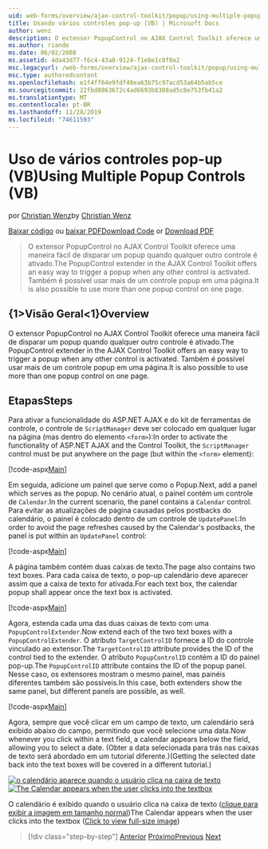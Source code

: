 ```yaml
---
uid: web-forms/overview/ajax-control-toolkit/popup/using-multiple-popup-controls-vb
title: Usando vários controles pop-up (VB) | Microsoft Docs
author: wenz
description: O extensor PopupControl no AJAX Control Toolkit oferece uma maneira fácil de disparar um popup quando qualquer outro controle é ativado. Também é possível usar m...
ms.author: riande
ms.date: 06/02/2008
ms.assetid: 4da43d77-f6c4-43a8-9124-f1e8e1c8f0a2
msc.legacyurl: /web-forms/overview/ajax-control-toolkit/popup/using-multiple-popup-controls-vb
msc.type: authoredcontent
ms.openlocfilehash: e1f4ff64e9fdf48ea63b75c97acd53a64b5ab5ce
ms.sourcegitcommit: 22fbd8863672c4ad6693b8388ad5c8e753fb41a2
ms.translationtype: MT
ms.contentlocale: pt-BR
ms.lasthandoff: 11/28/2019
ms.locfileid: "74611593"
---
```

# <a name="using-multiple-popup-controls-vb"></a><span data-ttu-id="fc10c-104">Uso de vários controles pop-up (VB)</span><span class="sxs-lookup"><span data-stu-id="fc10c-104">Using Multiple Popup Controls (VB)</span></span>

<span data-ttu-id="fc10c-105">por [Christian Wenz](https://github.com/wenz)</span><span class="sxs-lookup"><span data-stu-id="fc10c-105">by [Christian Wenz](https://github.com/wenz)</span></span>

<span data-ttu-id="fc10c-106">[Baixar código](https://download.microsoft.com/download/9/3/f/93f8daea-bebd-4821-833b-95205389c7d0/PopupControl1.vb.zip) ou [baixar PDF](https://download.microsoft.com/download/2/d/c/2dc10e34-6983-41d4-9c08-f78f5387d32b/popupcontrol1VB.pdf)</span><span class="sxs-lookup"><span data-stu-id="fc10c-106">[Download Code](https://download.microsoft.com/download/9/3/f/93f8daea-bebd-4821-833b-95205389c7d0/PopupControl1.vb.zip) or [Download PDF](https://download.microsoft.com/download/2/d/c/2dc10e34-6983-41d4-9c08-f78f5387d32b/popupcontrol1VB.pdf)</span></span>

> <span data-ttu-id="fc10c-107">O extensor PopupControl no AJAX Control Toolkit oferece uma maneira fácil de disparar um popup quando qualquer outro controle é ativado.</span><span class="sxs-lookup"><span data-stu-id="fc10c-107">The PopupControl extender in the AJAX Control Toolkit offers an easy way to trigger a popup when any other control is activated.</span></span> <span data-ttu-id="fc10c-108">Também é possível usar mais de um controle popup em uma página.</span><span class="sxs-lookup"><span data-stu-id="fc10c-108">It is also possible to use more than one popup control on one page.</span></span>

## <a name="overview"></a><span data-ttu-id="fc10c-109">{1&gt;Visão Geral&lt;1}</span><span class="sxs-lookup"><span data-stu-id="fc10c-109">Overview</span></span>

<span data-ttu-id="fc10c-110">O extensor PopupControl no AJAX Control Toolkit oferece uma maneira fácil de disparar um popup quando qualquer outro controle é ativado.</span><span class="sxs-lookup"><span data-stu-id="fc10c-110">The PopupControl extender in the AJAX Control Toolkit offers an easy way to trigger a popup when any other control is activated.</span></span> <span data-ttu-id="fc10c-111">Também é possível usar mais de um controle popup em uma página.</span><span class="sxs-lookup"><span data-stu-id="fc10c-111">It is also possible to use more than one popup control on one page.</span></span>

## <a name="steps"></a><span data-ttu-id="fc10c-112">Etapas</span><span class="sxs-lookup"><span data-stu-id="fc10c-112">Steps</span></span>

<span data-ttu-id="fc10c-113">Para ativar a funcionalidade do ASP.NET AJAX e do kit de ferramentas de controle, o controle de `ScriptManager` deve ser colocado em qualquer lugar na página (mas dentro do elemento `<form>`):</span><span class="sxs-lookup"><span data-stu-id="fc10c-113">In order to activate the functionality of ASP.NET AJAX and the Control Toolkit, the `ScriptManager` control must be put anywhere on the page (but within the `<form>` element):</span></span>

[!code-aspx[Main](using-multiple-popup-controls-vb/samples/sample1.aspx)]

<span data-ttu-id="fc10c-114">Em seguida, adicione um painel que serve como o Popup.</span><span class="sxs-lookup"><span data-stu-id="fc10c-114">Next, add a panel which serves as the popup.</span></span> <span data-ttu-id="fc10c-115">No cenário atual, o painel contém um controle de `Calendar`.</span><span class="sxs-lookup"><span data-stu-id="fc10c-115">In the current scenario, the panel contains a `Calendar` control.</span></span> <span data-ttu-id="fc10c-116">Para evitar as atualizações de página causadas pelos postbacks do calendário, o painel é colocado dentro de um controle de `UpdatePanel`:</span><span class="sxs-lookup"><span data-stu-id="fc10c-116">In order to avoid the page refreshes caused by the Calendar's postbacks, the panel is put within an `UpdatePanel` control:</span></span>

[!code-aspx[Main](using-multiple-popup-controls-vb/samples/sample2.aspx)]

<span data-ttu-id="fc10c-117">A página também contém duas caixas de texto.</span><span class="sxs-lookup"><span data-stu-id="fc10c-117">The page also contains two text boxes.</span></span> <span data-ttu-id="fc10c-118">Para cada caixa de texto, o pop-up calendário deve aparecer assim que a caixa de texto for ativada.</span><span class="sxs-lookup"><span data-stu-id="fc10c-118">For each text box, the calendar popup shall appear once the text box is activated.</span></span>

[!code-aspx[Main](using-multiple-popup-controls-vb/samples/sample3.aspx)]

<span data-ttu-id="fc10c-119">Agora, estenda cada uma das duas caixas de texto com uma `PopupControlExtender`.</span><span class="sxs-lookup"><span data-stu-id="fc10c-119">Now extend each of the two text boxes with a `PopupControlExtender`.</span></span> <span data-ttu-id="fc10c-120">O atributo `TargetControlID` fornece a ID do controle vinculado ao extensor.</span><span class="sxs-lookup"><span data-stu-id="fc10c-120">The `TargetControlID` attribute provides the ID of the control tied to the extender.</span></span> <span data-ttu-id="fc10c-121">O atributo `PopupControlID` contém a ID do painel pop-up.</span><span class="sxs-lookup"><span data-stu-id="fc10c-121">The `PopupControlID` attribute contains the ID of the popup panel.</span></span> <span data-ttu-id="fc10c-122">Nesse caso, os extensores mostram o mesmo painel, mas painéis diferentes também são possíveis.</span><span class="sxs-lookup"><span data-stu-id="fc10c-122">In this case, both extenders show the same panel, but different panels are possible, as well.</span></span>

[!code-aspx[Main](using-multiple-popup-controls-vb/samples/sample4.aspx)]

<span data-ttu-id="fc10c-123">Agora, sempre que você clicar em um campo de texto, um calendário será exibido abaixo do campo, permitindo que você selecione uma data.</span><span class="sxs-lookup"><span data-stu-id="fc10c-123">Now whenever you click within a text field, a calendar appears below the field, allowing you to select a date.</span></span> <span data-ttu-id="fc10c-124">(Obter a data selecionada para trás nas caixas de texto será abordado em um tutorial diferente.)</span><span class="sxs-lookup"><span data-stu-id="fc10c-124">(Getting the selected date back into the text boxes will be covered in a different tutorial.)</span></span>

<span data-ttu-id="fc10c-125">[![o calendário aparece quando o usuário clica na caixa de texto](using-multiple-popup-controls-vb/_static/image2.png)](using-multiple-popup-controls-vb/_static/image1.png)</span><span class="sxs-lookup"><span data-stu-id="fc10c-125">[![The Calendar appears when the user clicks into the textbox](using-multiple-popup-controls-vb/_static/image2.png)](using-multiple-popup-controls-vb/_static/image1.png)</span></span>

<span data-ttu-id="fc10c-126">O calendário é exibido quando o usuário clica na caixa de texto ([clique para exibir a imagem em tamanho normal](using-multiple-popup-controls-vb/_static/image3.png))</span><span class="sxs-lookup"><span data-stu-id="fc10c-126">The Calendar appears when the user clicks into the textbox ([Click to view full-size image](using-multiple-popup-controls-vb/_static/image3.png))</span></span>

> [!div class="step-by-step"]
> <span data-ttu-id="fc10c-127">[Anterior](handling-postbacks-from-a-popup-control-without-an-updatepanel-cs.md)
> [Próximo](handling-postbacks-from-a-popup-control-with-an-updatepanel-vb.md)</span><span class="sxs-lookup"><span data-stu-id="fc10c-127">[Previous](handling-postbacks-from-a-popup-control-without-an-updatepanel-cs.md)
[Next](handling-postbacks-from-a-popup-control-with-an-updatepanel-vb.md)</span></span>
